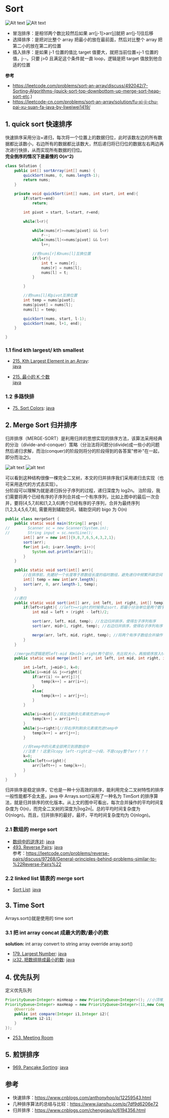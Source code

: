 # Sort

![Alt text](/images/排序分类.jpg)
![Alt text](/images/sort_algorithm_cheatsheet.jpg)

- 冒泡排序：是相邻两个数比较然后如果 arr[j-1]>arr[j]就把 arr[j-1]往后移
- 选择排序：是把对比整个 array 把最小的放在最前面，然后对比整个 array 把第二小的放在第二的位置
- 插入排序：是如果 j-1 位置的值比 target 值要大，就把当前位置=j-1 位置的值，j--。只要 j>0 且满足这个条件就一直 loop，逻辑是把 target 值放到他合适的位置

**参考**

- https://leetcode.com/problems/sort-an-array/discuss/492042/7-Sorting-Algorithms-(quick-sort-top-downbottom-up-merge-sort-heap-sort-etc.)
- https://leetcode-cn.com/problems/sort-an-array/solution/fu-xi-ji-chu-pai-xu-suan-fa-java-by-liweiwei1419/

## 1. quick sort 快速排序

快速排序采用分治+递归，每次将一个位置上的数据归位，此时该数左边的所有数据都比该数小，右边所有的数据都比该数大，然后递归将已归位的数据左右两边再次进行快排，从而实现所有数据的归位。  
**完全倒序的情况下是最慢的 O(n^2)**

```java
class Solution {
    public int[] sortArray(int[] nums) {
        quickSort(nums, 0, nums.length-1);
        return nums;
    }

    private void quickSort(int[] nums, int start, int end){
        if(start>=end)
            return;

        int pivot = start, l=start, r=end;

        while(l<r){

            while(nums[r]>=nums[pivot] && l<r)
                r--;
            while(nums[l]<=nums[pivot] && l<r)
                l++;

            //把nums[r]和nums[l]互换位置
            if(l<r){
                int t = nums[r];
                nums[r] = nums[l];
                nums[l] = t;
            }

        }

        //把nums[l]和pivot互换位置
        int temp = nums[pivot];
        nums[pivot] = nums[l];
        nums[l] = temp;

        quickSort(nums, start, l-1);
        quickSort(nums, l+1, end);
    }

}
```

### 1.1 find kth largest/ kth smallest

- [215. Kth Largest Element in an Array](https://leetcode.com/problems/kth-largest-element-in-an-array/):  
  [java](/solution_java/0215_Kth_Largest_Element_in_an_Array.java)

- [215. 最小的 K 个数](https://books.halfrost.com/leetcode/ChapterFour/0200~0299/0215.Kth-Largest-Element-in-an-Array/)  
  [java](/牛客网/最小的K个数.java)

### 1.2 多路快排

- [75. Sort Colors](https://leetcode.com/problems/sort-colors/):
  [java](/solution_java/0075_Sort_Colors.java)

## 2. Merge Sort 归并排序

归并排序（MERGE-SORT）是利用归并的思想实现的排序方法，该算法采用经典的分治（divide-and-conquer）策略（分治法将问题分(divide)成一些小的问题然后递归求解，而治(conquer)的阶段则将分的阶段得到的各答案"修补"在一起，即分而治之)。

![alt text](/images/merge_sort1.jpg)
![alt text](/images/merge_sort2.jpg)

可以看到这种结构很像一棵完全二叉树，本文的归并排序我们采用递归去实现（也可采用迭代的方式去实现）。  
分阶段可以理解为就是递归拆分子序列的过程，递归深度为 log2n。
治阶段，我们需要将两个已经有序的子序列合并成一个有序序列，比如上图中的最后一次合并，要将[4,5,7,8]和[1,2,3,6]两个已经有序的子序列，合并为最终序列[1,2,3,4,5,6,7,8], 需要用到辅助空间，辅助空间的 bigo 为 O(n)

```java
public class mergeSort {
    public static void main(String[] args){
//        Scanner sc = new Scanner(System.in);
//        String input = sc.nextLine();
        int[] arr = new int[]{9,8,7,6,5,4,3,2,1};
        sort(arr);
        for(int i=0; i<arr.length; i++){
            System.out.println(arr[i]);
        }
    }

    public static void sort(int[] arr){
        //在排序前，先建好一个长度等于原数组长度的临时数组，避免递归中频繁开辟空间
        int[] temp = new int[arr.length];
        sort(arr, 0, arr.length-1, temp);
    }

    //递归
    public static void sort(int[] arr, int left, int right, int[] temp){
        if(left<right){ //left>=right的时候停止sort，即最小分治单位是两个数字
            int mid = left + (right - left)/2;

            sort(arr, left, mid, temp); //左边归并排序，使得左子序列有序
            sort(arr, mid+1, right, temp); //右边归并排序，使得右子序列有序

            merge(arr, left, mid, right, temp); //将两个有序子数组合并操作
        }
    }

    //merge的逻辑是把left-mid 和mid+1-right两个部分，先比较大小，再按顺序放入temp，最后copy到arr
    public static void merge(int[] arr, int left, int mid, int right, int[] temp){

        int i=left, j=mid+1, k=0;
        while(i<=mid && j<=right){
            if(arr[i] <= arr[j]){
                temp[k++] = arr[i++];
            }
            else{
                temp[k++] = arr[j++];
            }
        }

        while(i<=mid){//将左边剩余元素填充进temp中
            temp[k++] = arr[i++];
        }
        while(j<=right){//将右序列剩余元素填充进temp中
            temp[k++] = arr[j++];
        }

        //将temp中的元素全部拷贝到原数组中
        //注意！！这里只copy left-right这一小段，不是copy整个arr！！！
        k=0;
        while(left<=right){
            arr[left++] = temp[k++];
        }
    }
}
```

归并排序是稳定排序，它也是一种十分高效的排序，能利用完全二叉树特性的排序一般性能都不会太差。java 中 Arrays.sort()采用了一种名为 TimSort 的排序算法，就是归并排序的优化版本。从上文的图中可看出，每次合并操作的平均时间复杂度为 O(n)，而完全二叉树的深度为|log2n|。总的平均时间复杂度为 O(nlogn)。而且，归并排序的最好，最坏，平均时间复杂度均为 O(nlogn)。

### 2.1 数组的 merge sort

- [数组中的逆序对](https://www.nowcoder.com/practice/96bd6684e04a44eb80e6a68efc0ec6c5?tpId=13&&tqId=11188&rp=1&ru=/ta/coding-interviews&qru=/ta/coding-interviews/question-ranking):
  [java](/牛客网/JZ35_数组中的逆序对.java)
- [493. Reverse Pairs](https://leetcode.com/problems/reverse-pairs/):
  [java](/solution_java/0493_Reverse_Pairs.java)  
   参考：https://leetcode.com/problems/reverse-pairs/discuss/97268/General-principles-behind-problems-similar-to-%22Reverse-Pairs%22

### 2.2 linked list 链表的 merge sort

- [Sort List](https://leetcode.com/problems/sort-list/):
  [java](/solution_java/0148_Sort_List.java)

## 3. Time Sort

Arrays.sort()就是使用的 time sort

### 3.1 把 int array concat 成最大的数/最小的数

**solution:**
int array convert to string array
override array.sort()

- [179. Largest Number](https://leetcode.com/problems/largest-number/):
  [java](/solution_java/0179_Largest_Number.java)
- [jz32. 把数组排成最小的数](https://www.nowcoder.com/practice/8fecd3f8ba334add803bf2a06af1b993?tpId=13&&tqId=11185&rp=1&ru=/ta/coding-interviews&qru=/ta/coding-interviews/question-ranking):
  [java](/牛客网/把数组排成最小的数.java)

## 4. 优先队列

定义优先队列

```java
PriorityQueue<Integer> minHeap = new PriorityQueue<Integer>(); //小顶堆，默认容量为11
PriorityQueue<Integer> maxHeap = new PriorityQueue<Integer>(11,new Comparator<Integer>(){ //大顶堆，容量11
    @Override
    public int compare(Integer i1,Integer i2){
        return i2-i1;
    }
});

```

- [253. Meeting Room](/solution_java/0253_meeting_room.java)

## 5. 煎饼排序

- [969. Pancake Sorting](https://leetcode.com/problems/pancake-sorting/):
  [java](/solution_java/0969_Pancake_Sorting.java)

## 参考

- 快速排序：https://www.cnblogs.com/anthonyhoo/p/12259543.html
- 几种排序算法的总结与比较：https://www.jianshu.com/p/7df9d6206e72
- 归并排序：https://www.cnblogs.com/chengxiao/p/6194356.html
